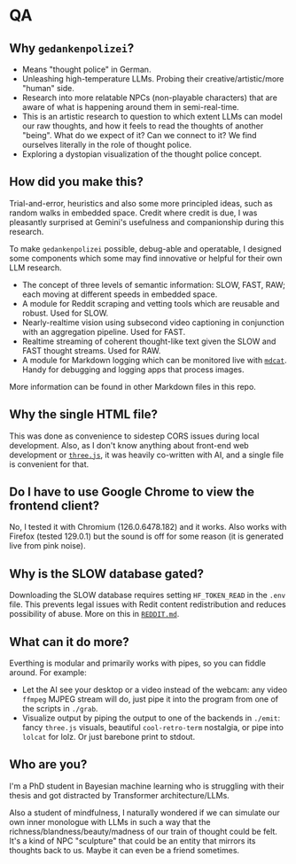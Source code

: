 # QA

## Why `gedankenpolizei`?

- Means "thought police" in German.
- Unleashing high-temperature LLMs. Probing their creative/artistic/more "human" side.
- Research into more relatable NPCs (non-playable characters) that are aware of what is happening around them in semi-real-time.
- This is an artistic research to question to which extent LLMs can model our raw thoughts, and how it feels to read the thoughts of another "being". What do we expect of it? Can we connect to it? We find ourselves literally in the role of thought police.
- Exploring a dystopian visualization of the thought police concept.

## How did you make this?

Trial-and-error, heuristics and also some more principled ideas, such as random walks in embedded space. Credit where credit is due, I was pleasantly surprised at Gemini's usefulness and companionship during this research.

To make `gedankenpolizei` possible, debug-able and operatable, I designed some components which some may find innovative or helpful for their own LLM research.

- The concept of three levels of semantic information: SLOW, FAST, RAW; each moving at different speeds in embedded space.
- A module for Reddit scraping and vetting tools which are reusable and robust. Used for SLOW.
- Nearly-realtime vision using subsecond video captioning in conjunction with an aggregation pipeline. Used for FAST.
- Realtime streaming of coherent thought-like text given the SLOW and FAST thought streams. Used for RAW.
- A module for Markdown logging which can be monitored live with [`mdcat`](https://github.com/swsnr/mdcat). Handy for debugging and logging apps that process images.

More information can be found in other Markdown files in this repo.

## Why the single HTML file?

This was done as convenience to sidestep CORS issues during local development. Also, as I don't know anything about front-end web development or [`three.js`](https://threejs.org/), it was heavily co-written with AI, and a single file is convenient for that.

## Do I have to use Google Chrome to view the frontend client?

No, I tested it with Chromium (126.0.6478.182) and it works. Also works with Firefox (tested 129.0.1) but the sound is off for some reason (it is generated live from pink noise).

## Why is the SLOW database gated?

Downloading the SLOW database requires setting `HF_TOKEN_READ` in the `.env` file. This prevents legal issues with Redit content redistribution and reduces possibility of abuse. More on this in [`REDDIT.md`](./src/slow/reddit/REDDIT.md).

## What can it do more?

Everthing is modular and primarily works with pipes, so you can fiddle around. For example:

- Let the AI see your desktop or a video instead of the webcam: any video `ffmpeg` MJPEG stream will do, just pipe it into the program from one of the scripts in `./grab`.
- Visualize output by piping the output to one of the backends in `./emit`: fancy `three.js` visuals, beautiful `cool-retro-term` nostalgia, or pipe into `lolcat` for lolz. Or just barebone print to stdout.

## Who are you?

I'm a PhD student in Bayesian machine learning who is struggling with their thesis and got distracted by Transformer architecture/LLMs.

Also a student of mindfulness, I naturally wondered if we can simulate our own inner monologue with LLMs in such a way that the richness/blandness/beauty/madness of our train of thought could be felt. It's a kind of NPC "sculpture" that could be an entity that mirrors its thoughts back to us. Maybe it can even be a friend sometimes.